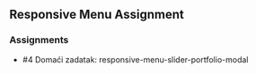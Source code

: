 ## Responsive Menu Assignment

### Assignments
 - #4 Domaći zadatak: responsive-menu-slider-portfolio-modal

